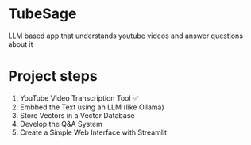 # TubeSage
LLM based app that understands youtube videos and answer questions about it

# Project steps
1. YouTube Video Transcription Tool :white_check_mark:
2. Embbed the Text using an LLM (like Ollama)
3. Store Vectors in a Vector Database
4. Develop the Q&A System 
5. Create a Simple Web Interface with Streamlit